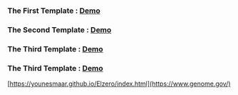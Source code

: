 ### The First Template  : [Demo](https://younesmaar.github.io/leon/leon.html)
### The Second Template : [Demo](https://younesmaar.github.io/Bondi/index.html)
### The Third Template  : [Demo](https://younesmaar.github.io/kasper/Kasper.html)
### The Third Template  : [Demo](https://younesmaar.github.io/Elzero/index.html)

[https://younesmaar.github.io/Elzero/index.html](https://www.genome.gov/)



